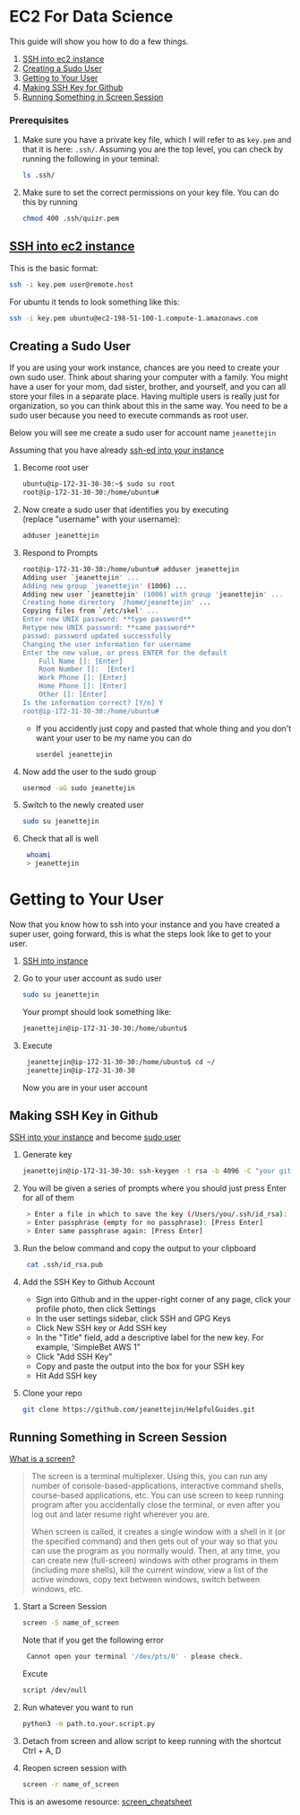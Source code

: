 # EC2 For Data Science

This guide will show you how to do a few things.
1. [SSH into ec2 instance](https://github.com/jeanettejin/HelpfulGuides/blob/master/AWS/ec2.md#ssh-into-ec2-instance)
2. [Creating a Sudo User](https://github.com/jeanettejin/HelpfulGuides/blob/master/AWS/ec2.md#creating-a-sudo-user)
3. [Getting to Your User](https://github.com/jeanettejin/HelpfulGuides/blob/master/AWS/ec2.md#getting-to-your-user)
3. [Making SSH Key for Github](https://github.com/jeanettejin/HelpfulGuides/blob/master/AWS/ec2.md#making-ssh-key-in-github)
4. [Running Something in Screen Session](https://github.com/jeanettejin/HelpfulGuides/blob/master/AWS/ec2.md#running-something-in-screen-session)


### Prerequisites
1. Make sure you have a private key file, which I will refer to as `key.pem` and that 
it is here: `.ssh/`. Assuming you are the top level, you can check by running the
following in your teminal:

    ```bash
    ls .ssh/
    ```

2.  Make sure to set the correct permissions on your key file. You can do this 
by running
    ```bash
    chmod 400 .ssh/quizr.pem
    ```


## [SSH into ec2 instance](https://docs.aws.amazon.com/AWSEC2/latest/UserGuide/AccessingInstancesLinux.html)

This is the basic format:

```bash
ssh -i key.pem user@remote.host
```

For ubuntu it tends to look something like this:

```bash
ssh -i key.pem ubuntu@ec2-198-51-100-1.compute-1.amazonaws.com
```

## Creating a Sudo User

If you are using your work instance, chances are you need to create your own sudo user.
Think about sharing your computer with a family. You might have a user for your mom, dad
sister, brother, and yourself, and you can all store your files in a separate place. Having multiple
users is really just for organization, so you can think about this in the same way. You need
to be a sudo user because you need to execute commands as root user. 

Below you will see me create a sudo user for account name `jeanettejin`

Assuming that you have already [ssh-ed into your instance](https://github.com/jeanettejin/HelpfulGuides/blob/master/AWS/ec2.md#ssh-into-ec2-instance)

1. Become root user
    ```bash 
    ubuntu@ip-172-31-30-30:~$ sudo su root
    root@ip-172-31-30-30:/home/ubuntu#
    ```

2. Now create a sudo user that identifies you by executing  
(replace "username" with your username):

    ```bash
    adduser jeanettejin
    ```
      
3. Respond to Prompts
    ```bash
    root@ip-172-31-30-30:/home/ubuntu# adduser jeanettejin
    Adding user `jeanettejin' ...
    Adding new group `jeanettejin' (1006) ...
    Adding new user `jeanettejin' (1006) with group 'jeanettejin' ...
    Creating home directory `/home/jeanettejin' ...
    Copying files from `/etc/skel' ...
    Enter new UNIX password: **type password**
    Retype new UNIX password: **same password**
    passwd: password updated successfully
    Changing the user information for username
    Enter the new value, or press ENTER for the default
        Full Name []: [Enter]
        Room Number []:  [Enter]
        Work Phone []: [Enter]
        Home Phone []: [Enter]
        Other []: [Enter]
    Is the information correct? [Y/n] Y
    root@ip-172-31-30-30:/home/ubuntu#
    
   ```

    * If you accidently just copy and pasted that whole thing and you don't want your user to be my name
    you can do 
        ```bash
        userdel jeanettejin
        ```
      
4. Now add the user to the sudo group 

   ```bash
   usermod -aG sudo jeanettejin
   ```
   
5. Switch to the newly created user

   ```bash
   sudo su jeanettejin 
   ```
   
6. Check that all is well

     ```bash
      whoami
      > jeanettejin
    ```

# Getting to Your User

Now that you know how to ssh into your instance and you have created a super user, going
forward, this is what the steps look like to get to your user.
1. [SSH into instance](https://github.com/jeanettejin/HelpfulGuides/blob/master/AWS/ec2.md#ssh-into-ec2-instance)

2. Go to your user account as sudo user

   ```bash
   sudo su jeanettejin
   ```
   
   Your prompt should look something like:
   
   ```bash
   jeanettejin@ip-172-31-30-30:/home/ubuntu$ 
   ```

3. Execute
   ```bash 
    jeanettejin@ip-172-31-30-30:/home/ubuntu$ cd ~/
    jeanettejin@ip-172-31-30-30
   ```
    Now you are in your user account
    
    
## Making SSH Key in Github

[SSH into your instance](https://github.com/jeanettejin/HelpfulGuides/blob/master/AWS/ec2.md#ssh-into-ec2-instance)
and become [sudo user](https://github.com/jeanettejin/HelpfulGuides/blob/master/AWS/ec2.md#getting-to-your-user)

1. Generate key
    ```bash
    jeanettejin@ip-172-31-30-30: ssh-keygen -t rsa -b 4096 -C "your github's email"
    ```
2. You will be given a series of prompts where you should just press Enter for all of them

   ```bash
    > Enter a file in which to save the key (/Users/you/.ssh/id_rsa): [Press Enter]
    > Enter passphrase (empty for no passphrase): [Press Enter]
    > Enter same passphrase again: [Press Enter]
   ```
   
3. Run the below command and copy the output to your clipboard

   ```bash
    cat .ssh/id_rsa.pub
   ```
   
4. Add the SSH Key to Github Account
    * Sign into Github and in the upper-right corner of any page, click your profile photo, then click Settings
    * In the user settings sidebar, click SSH and GPG Keys
    * Click New SSH key or Add SSH key 
    * In the "Title" field, add a descriptive label for the new key. For example, 'SimpleBet AWS 1"
    * Click "Add SSH Key" 
    * Copy and paste the output into the box for your SSH key
    * Hit Add SSH key

5. Clone your repo

   ```bash 
   git clone https://github.com/jeanettejin/HelpfulGuides.git
   ```
   
## Running Something in Screen Session

[What is a screen?](https://linoxide.com/linux-command/15-examples-screen-command-linux-terminal/)
> The screen is a terminal multiplexer. Using this, you can run any number of console-based-applications, interactive command shells, course-based applications, etc. You can use screen to keep running program after you accidentally close the terminal, or even after you log out and later resume right wherever you are.
>
> When screen is called, it creates a single window with a shell in it (or the specified command) and then gets out of your way so that you can use the program as you normally would. Then, at any time, you can create new (full-screen) windows with other programs in them (including more shells), kill the current window, view a list of the active windows, copy text between windows, switch between windows, etc.

>


1. Start a Screen Session

   ```bash 
   screen -S name_of_screen 
   ```
   Note that if you get the following error
   ```bash
    Cannot open your terminal '/dev/pts/0' - please check.
   ```
   Excute
   ```bash
   script /dev/null
   ```

2. Run whatever you want to run

   ```bash
   python3 -m path.to.your.script.py
   ```

3. Detach from screen and allow script to keep running with the shortcut Ctrl + A, D

4. Reopen screen session with

   ```bash 
   screen -r name_of_screen
   ```
   
This is an awesome resource: [screen_cheatsheet](https://gist.github.com/jctosta/af918e1618682638aa82)